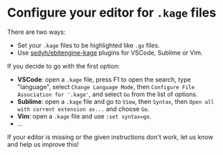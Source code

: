 # Configure your editor for `.kage` files

There are two ways:
- Set your `.kage` files to be highlighted like `.go` files.
- Use [sedyh/ebitengine-kage](https://github.com/sedyh/ebitengine-kage-vscode) plugins for VSCode, Sublime or Vim.

If you decide to go with the first option:
- **VSCode**: open a `.kage` file, press F1 to open the search, type "language", select `Change Language Mode`, then `Configure File Association for '.kage'`, and select `Go` from the list of options.
- **Sublime**: open a `.kage` file and go to `View`, then `Syntax`, then `Open all with current extension as...` and choose `Go`.
- **Vim**: open a `.kage` file and use `:set syntax=go`.
- ...

If your editor is missing or the given instructions don't work, let us know and help us improve this!
